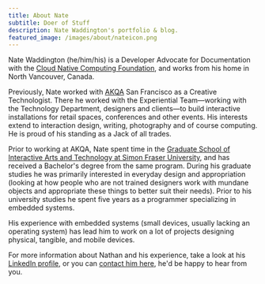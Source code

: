 ```yaml
---
title: About Nate
subtitle: Doer of Stuff
description: Nate Waddington's portfolio & blog.
featured_image: /images/about/nateicon.png
---
```


Nate Waddington (he/him/his) is a Developer Advocate for Documentation with the
[Cloud Native Computing Foundation](https://www.cncf.io/), and works from his
home in North Vancouver, Canada.

Previously, Nate worked with [AKQA](https://www.akqa.com/) San Francisco as a
Creative Technologist. There he worked with the Experiential Team—working with
the Technology Department, designers and clients—to build interactive
installations for retail spaces, conferences and other events. His interests
extend to interaction design, writing, photography and of course computing. He
is proud of his standing as a Jack of all trades.

Prior to working at AKQA, Nate spent time in the [Graduate School of Interactive
Arts and Technology at Simon Fraser University](https://www.sfu.ca/siat/graduate.html),
and has received a Bachelor's degree from the same program. During his graduate
studies he was primarily interested in everyday design and appropriation
(looking at how people who are not trained designers work with mundane objects
and appropriate these things to better suit their needs). Prior to his
university studies he spent five years as a programmer specializing in embedded
systems.

His experience with embedded systems (small devices, usually lacking an
operating system) has lead him to work on a lot of projects designing physical,
tangible, and mobile devices.

For more information about Nathan and his experience, take a look at his
[LinkedIn profile](https://www.linkedin.com/in/nate-double-u/), or you can
[contact him here](/contact), he'd be happy to hear from you.

